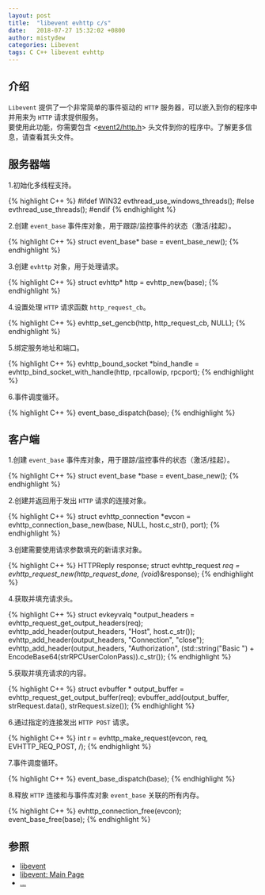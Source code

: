 ```yaml
---
layout: post
title:  "libevent evhttp c/s"
date:   2018-07-27 15:32:02 +0800
author: mistydew
categories: Libevent
tags: C C++ libevent evhttp
---
```

## 介绍
`Libevent` 提供了一个非常简单的事件驱动的 `HTTP` 服务器，可以嵌入到你的程序中并用来为 `HTTP` 请求提供服务。<br>
要使用此功能，你需要包含 <[event2/http.h](http://www.wangafu.net/~nickm/libevent-2.1/doxygen/html/http_8h.html)> 头文件到你的程序中。了解更多信息，请查看其头文件。

## 服务器端

1.初始化多线程支持。

{% highlight C++ %}
#ifdef WIN32
    evthread_use_windows_threads();
#else
    evthread_use_threads();
#endif
{% endhighlight %}

2.创建 `event_base` 事件库对象，用于跟踪/监控事件的状态（激活/挂起）。

{% highlight C++ %}
    struct event_base* base = event_base_new();
{% endhighlight %}

3.创建 `evhttp` 对象，用于处理请求。

{% highlight C++ %}
    struct evhttp* http = evhttp_new(base);
{% endhighlight %}

4.设置处理 `HTTP` 请求函数 `http_request_cb`。

{% highlight C++ %}
    evhttp_set_gencb(http, http_request_cb, NULL);
{% endhighlight %}

5.绑定服务地址和端口。

{% highlight C++ %}
    evhttp_bound_socket *bind_handle = evhttp_bind_socket_with_handle(http, rpcallowip, rpcport);
{% endhighlight %}

6.事件调度循环。

{% highlight C++ %}
    event_base_dispatch(base);
{% endhighlight %}

## 客户端

1.创建 `event_base` 事件库对象，用于跟踪/监控事件的状态（激活/挂起）。

{% highlight C++ %}
    struct event_base *base = event_base_new();
{% endhighlight %}

2.创建并返回用于发出 `HTTP` 请求的连接对象。

{% highlight C++ %}
    struct evhttp_connection *evcon = evhttp_connection_base_new(base, NULL, host.c_str(), port);
{% endhighlight %}

3.创建需要使用请求参数填充的新请求对象。

{% highlight C++ %}
    HTTPReply response;
    struct evhttp_request *req = evhttp_request_new(http_request_done, (void*)&response);
{% endhighlight %}

4.获取并填充请求头。

{% highlight C++ %}
    struct evkeyvalq *output_headers = evhttp_request_get_output_headers(req);
    evhttp_add_header(output_headers, "Host", host.c_str());
    evhttp_add_header(output_headers, "Connection", "close");
    evhttp_add_header(output_headers, "Authorization", (std::string("Basic ") + EncodeBase64(strRPCUserColonPass)).c_str());
{% endhighlight %}

5.获取并填充请求的内容。

{% highlight C++ %}
    struct evbuffer * output_buffer = evhttp_request_get_output_buffer(req);
    evbuffer_add(output_buffer, strRequest.data(), strRequest.size());
{% endhighlight %}

6.通过指定的连接发出 `HTTP POST` 请求。

{% highlight C++ %}
    int r = evhttp_make_request(evcon, req, EVHTTP_REQ_POST, /);
{% endhighlight %}

7.事件调度循环。

{% highlight C++ %}
    event_base_dispatch(base);
{% endhighlight %}

8.释放 `HTTP` 连接和与事件库对象 `event_base` 关联的所有内存。

{% highlight C++ %}
    evhttp_connection_free(evcon);
    event_base_free(base);
{% endhighlight %}

## 参照
* [libevent](http://libevent.org)
* [libevent: Main Page](http://www.wangafu.net/~nickm/libevent-2.1/doxygen/html/)
* [...](https://github.com/mistydew)
